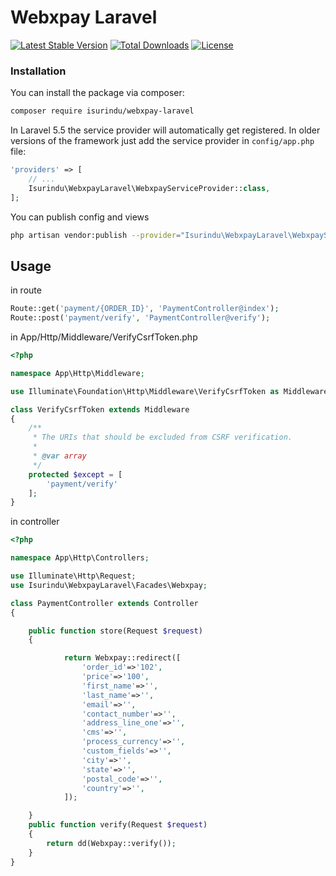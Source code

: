 # Webxpay Laravel

[![Latest Stable Version](https://poser.pugx.org/isurindu/webxpay-laravel/v/stable)](https://packagist.org/packages/isurindu/webxpay-laravel)
[![Total Downloads](https://poser.pugx.org/isurindu/webxpay-laravel/downloads)](https://packagist.org/packages/isurindu/webxpay-laravel)
[![License](https://poser.pugx.org/isurindu/webxpay-laravel/license)](https://packagist.org/packages/isurindu/webxpay-laravel)

### Installation

You can install the package via composer:

```bash
composer require isurindu/webxpay-laravel
```

In Laravel 5.5 the service provider will automatically get registered. In older versions of the framework just add the service provider in `config/app.php` file:

```php
'providers' => [
    // ...
    Isurindu\WebxpayLaravel\WebxpayServiceProvider::class,
];
```

You can publish config and views

```bash
php artisan vendor:publish --provider="Isurindu\WebxpayLaravel\WebxpayServiceProvider"
```

## Usage

in route

```php
Route::get('payment/{ORDER_ID}', 'PaymentController@index');
Route::post('payment/verify', 'PaymentController@verify');
```

in App/Http/Middleware/VerifyCsrfToken.php

```php
<?php

namespace App\Http\Middleware;

use Illuminate\Foundation\Http\Middleware\VerifyCsrfToken as Middleware;

class VerifyCsrfToken extends Middleware
{
    /**
     * The URIs that should be excluded from CSRF verification.
     *
     * @var array
     */
    protected $except = [
        'payment/verify'
    ];
}
```

in controller

```php
<?php

namespace App\Http\Controllers;

use Illuminate\Http\Request;
use Isurindu\WebxpayLaravel\Facades\Webxpay;

class PaymentController extends Controller
{

    public function store(Request $request)
    {

            return Webxpay::redirect([
                'order_id'=>'102',
                'price'=>'100',
                'first_name'=>'',
                'last_name'=>'',
                'email'=>'',
                'contact_number'=>'',
                'address_line_one'=>'',
                'cms'=>'',
                'process_currency'=>'',
                'custom_fields'=>'',
                'city'=>'',
                'state'=>'',
                'postal_code'=>'',
                'country'=>'',
            ]);

    }
    public function verify(Request $request)
    {
        return dd(Webxpay::verify());
    }
}
```
